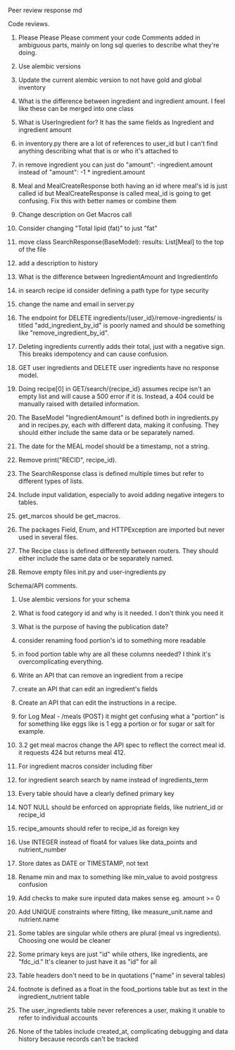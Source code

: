 Peer review response md


Code reviews.

1. Please Please Please comment your code
	Comments added in ambiguous parts, mainly on long sql queries to describe what they're doing.
2. Use alembic versions
3. Update the current alembic version to not have gold and global inventory
4. What is the difference between ingredient and ingredient amount. I feel like these can be merged into one class
5. What is UserIngredient for? It has the same fields as Ingredient and ingredient amount
6. in inventory.py there are a lot of references to user\_id but I can't find anything describing what that is or who it's attached to
7. in remove ingredient you can just do "amount":  -ingredient.amount instead of "amount": -1 \* ingredient.amount
8. Meal and MealCreateResponse both having an id where meal's id is just called id but MealCreateResponse is called meal\_id is going to get confusing. Fix this with better names or combine them
9. Change description on Get Macros call
10. Consider changing "Total lipid (fat)" to just "fat"
11. move class SearchResponse(BaseModel): results: List\[Meal] to the top of the file
12. add a description to history
13. What is the difference between IngredientAmount and IngredientInfo
14. in search recipe id consider defining a path type for type security
15. change the name and email in server.py


1. The endpoint for DELETE ingredients/{user\_id}/remove-ingredients/ is titled "add\_ingredient\_by\_id" is poorly named and should be something like "remove\_ingredient\_by\_id".
2. Deleting ingredients currently adds their total, just with a negative sign. This breaks idempotency and can cause confusion.
3. GET user ingredients and DELETE user ingredients have no response model.
4. Doing recipe\[0] in GET/search/{recipe\_id} assumes recipe isn't an empty list and will cause a 500 error if it is. Instead, a 404 could be manually raised with detailed information.
5. The BaseModel "IngredientAmount" is defined both in ingredients.py and in recipes.py, each with different data, making it confusing. They should either include the same data or be separately named.
6. The date for the MEAL model should be a timestamp, not a string.
7. Remove print("RECID", recipe\_id).
8. The SearchResponse class is defined multiple times but refer to different types of lists.
9. Include input validation, especially to avoid adding negative integers to tables.
10. get\_marcos should be get\_macros.
11. The packages Field, Enum, and HTTPException are imported but never used in several files.
12. The Recipe class is defined differently between routers. They should either include the same data or be separately named.
13. Remove empty files init.py and user-ingredients.py










Schema/API comments.


1. Use alembic versions for your schema
2. What is food category id and why is it needed. I don't think you need it
3. What is the purpose of having the publication date?
4. consider renaming food portion's id to something more readable
5. in food portion table why are all these columns needed? I think it's overcomplicating everything.
6. Write an API that can remove an ingredient from a recipe
7. create an API that can edit an ingredient's fields
8. Create an API that can edit the instructions in a recipe.
9. for Log Meal - /meals (POST) it might get confusing what a "portion" is for something like eggs like is 1 egg a portion or for sugar or salt for example.
10. 3.2 get meal macros change the API spec to reflect the correct meal id. it requests 424 but returns meal 412.
11. For ingredient macros consider including fiber
12. for ingredient search search by name instead of ingredients\_term



1. Every table should have a clearly defined primary key
2. NOT NULL should be enforced on appropriate fields, like nutrient\_id or recipe\_id
3. recipe\_amounts should refer to recipe\_id as foreign key
4. Use INTEGER instead of float4 for values like data\_points and nutrient\_number
5. Store dates as DATE or TIMESTAMP, not text
6. Rename min and max to something like min\_value to avoid postgress confusion
7. Add checks to make sure inputed data makes sense eg. amount >= 0
8. Add UNIQUE constraints where fitting, like measure\_unit.name and nutrient.name
9. Some tables are singular while others are plural (meal vs ingredients). Choosing one would be cleaner
10. Some primary keys are just "id" while others, like ingredients, are "fdc\_id." It's cleaner to just have it as "id" for all
11. Table headers don't need to be in quotations ("name" in several tables)
12. footnote is defined as a float in the food\_portions table but as text in the ingredient\_nutrient table
13. The user\_ingredients table never references a user, making it unable to refer to individual accounts
14. None of the tables include created\_at, complicating debugging and data history because records can't be tracked

